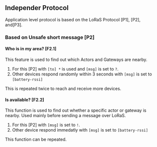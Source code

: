 ## Independer Protocol

Application level protocol is based on the LoRaS Protocol \[P1\], \[P2\], and\[P3\].

### Based on Unsafe short message \[P2\]

#### Who is in my area? \[F2.1\]

This feature is used to find out which Actors and Gateways are nearby.

1. For this \[P2\] with `[to] *` is used and `[msg]` is set to `?`. 
2. Other devices respond randomly within 3 seconds with `[msg]` is set to `[battery-rssi]`

This is repeated twice to reach and receive more devices.

#### Is available? \[F2.2\]

This function is used to find out whether a specific actor or gateway is nearby. Used mainly before sending a message over LoRaS.

1. For this \[P2\] with `[msg]` is set to `!`.
2. Other device respond immedatly with `[msg]` is set to `[battery-rssi]`

This function can be repeated.
